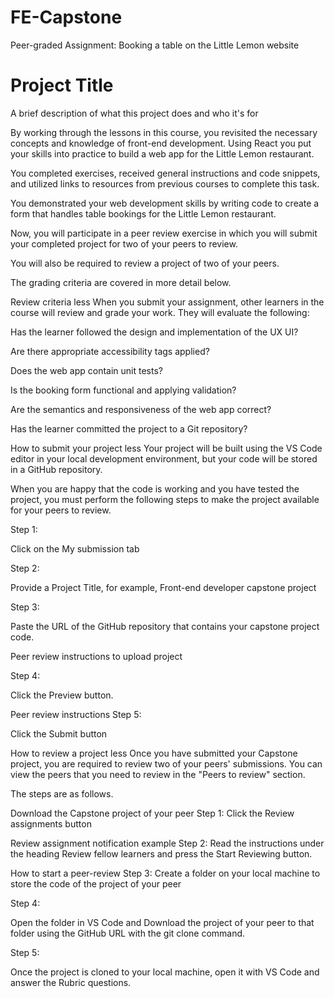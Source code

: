 # FE-Capstone
Peer-graded Assignment: Booking a table on the Little Lemon website


# Project Title

A brief description of what this project does and who it's for

By working through the lessons in this course, you revisited the necessary concepts and knowledge of front-end development. Using React you put your skills into practice to build a web app for the Little Lemon restaurant.

You completed exercises, received general instructions and code snippets, and utilized links to resources from previous courses to complete this task.

You demonstrated your web development skills by writing code to create a form that handles table bookings for the Little Lemon restaurant.

Now, you will participate in a peer review exercise in which you will submit your completed project for two of your peers to review. 

You will also be required to review a project of two of your peers.

The grading criteria are covered in more detail below.

Review criteria
less 
When you submit your assignment, other learners in the course will review and grade your work. They will evaluate the following:

Has the learner followed the design and implementation of the UX UI?

Are there appropriate accessibility tags applied?

Does the web app contain unit tests?

Is the booking form functional and applying validation?

Are the semantics and responsiveness of the web app correct?

Has the learner committed the project to a Git repository?

How to submit your project
less 
Your project will be built using the VS Code editor in your local development environment, but your code will be stored in a GitHub repository.

When you are happy that the code is working and you have tested the project, you must perform the following steps to make the project available for your peers to review.

Step 1:

Click on the My submission tab

Step 2:

Provide a Project Title, for example, Front-end developer capstone project

Step 3:

Paste the URL of the GitHub repository that contains your capstone project code.

Peer review instructions to upload project

Step 4:

Click the Preview button.

Peer review instructions
Step 5:

Click the Submit button


How to review a project
less 
Once you have submitted your Capstone project, you are required to review two of your peers' submissions. You can view the peers that you need to review in the "Peers to review" section.

The steps are as follows.

Download the Capstone project of your peer
Step 1: Click the Review assignments button

Review assignment notification example
Step 2: 
Read the instructions under the heading Review fellow learners and press the Start Reviewing button.

How to start a peer-review
Step 3: 
Create a folder on your local machine to store the code of the project of your peer

Step 4:

Open the folder in VS Code and Download the project of your peer to that folder using the GitHub URL with the git clone command.

Step 5:

Once the project is cloned to your local machine, open it with VS Code and answer the Rubric questions.